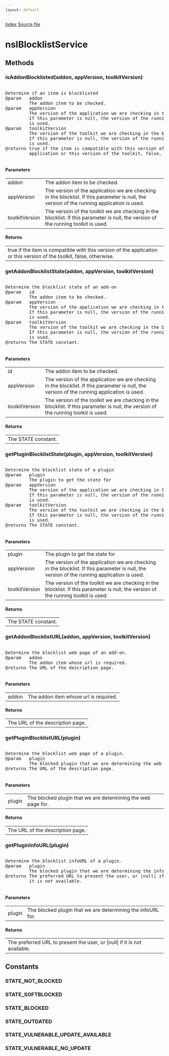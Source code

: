 ```yaml
---
layout: default
---
```

<div id='links'><a href="../index.html">Index</a>
<a href="http://dxr.mozilla.org/mozilla-central/source/xpcom/system/nsIBlocklistService.idl">Source file</a>
</div>

# nsIBlocklistService #

## Methods ##

### isAddonBlocklisted(addon, appVersion, toolkitVersion) ###
<pre>  
Determine if an item is blocklisted  
@param   addon  
         The addon item to be checked.  
@param   appVersion  
         The version of the application we are checking in the blocklist.  
         If this parameter is null, the version of the running application  
         is used.  
@param   toolkitVersion  
         The version of the toolkit we are checking in the blocklist.  
         If this parameter is null, the version of the running toolkit  
         is used.  
@returns true if the item is compatible with this version of the  
         application or this version of the toolkit, false, otherwise.  
  
</pre>
#### Parameters ####

<table>

<tr>
<td>addon</td>
<td>         The addon item to be checked.  
</td>
</tr>

<tr>
<td>appVersion</td>
<td>         The version of the application we are checking in the blocklist.  
         If this parameter is null, the version of the running application  
         is used.  
</td>
</tr>

<tr>
<td>toolkitVersion</td>
<td>         The version of the toolkit we are checking in the blocklist.  
         If this parameter is null, the version of the running toolkit  
         is used.  
</td>
</tr>

</table>

#### Returns ####

<table>

<tr>
<td>true if the item is compatible with this version of the  
         application or this version of the toolkit, false, otherwise.  
</td>
</tr>

</table>

### getAddonBlocklistState(addon, appVersion, toolkitVersion) ###
<pre>  
Determine the blocklist state of an add-on  
@param   id  
         The addon item to be checked.  
@param   appVersion  
         The version of the application we are checking in the blocklist.  
         If this parameter is null, the version of the running application  
         is used.  
@param   toolkitVersion  
         The version of the toolkit we are checking in the blocklist.  
         If this parameter is null, the version of the running toolkit  
         is used.  
@returns The STATE constant.  
  
</pre>
#### Parameters ####

<table>

<tr>
<td>id</td>
<td>         The addon item to be checked.  
</td>
</tr>

<tr>
<td>appVersion</td>
<td>         The version of the application we are checking in the blocklist.  
         If this parameter is null, the version of the running application  
         is used.  
</td>
</tr>

<tr>
<td>toolkitVersion</td>
<td>         The version of the toolkit we are checking in the blocklist.  
         If this parameter is null, the version of the running toolkit  
         is used.  
</td>
</tr>

</table>

#### Returns ####

<table>

<tr>
<td>The STATE constant.  
</td>
</tr>

</table>

### getPluginBlocklistState(plugin, appVersion, toolkitVersion) ###
<pre>  
Determine the blocklist state of a plugin  
@param   plugin  
         The plugin to get the state for  
@param   appVersion  
         The version of the application we are checking in the blocklist.  
         If this parameter is null, the version of the running application  
         is used.  
@param   toolkitVersion  
         The version of the toolkit we are checking in the blocklist.  
         If this parameter is null, the version of the running toolkit  
         is used.  
@returns The STATE constant.  
  
</pre>
#### Parameters ####

<table>

<tr>
<td>plugin</td>
<td>         The plugin to get the state for  
</td>
</tr>

<tr>
<td>appVersion</td>
<td>         The version of the application we are checking in the blocklist.  
         If this parameter is null, the version of the running application  
         is used.  
</td>
</tr>

<tr>
<td>toolkitVersion</td>
<td>         The version of the toolkit we are checking in the blocklist.  
         If this parameter is null, the version of the running toolkit  
         is used.  
</td>
</tr>

</table>

#### Returns ####

<table>

<tr>
<td>The STATE constant.  
</td>
</tr>

</table>

### getAddonBlocklistURL(addon, appVersion, toolkitVersion) ###
<pre>  
Determine the blocklist web page of an add-on.  
@param   addon  
         The addon item whose url is required.  
@returns The URL of the description page.  
  
</pre>
#### Parameters ####

<table>

<tr>
<td>addon</td>
<td>         The addon item whose url is required.  
</td>
</tr>

</table>

#### Returns ####

<table>

<tr>
<td>The URL of the description page.  
</td>
</tr>

</table>

### getPluginBlocklistURL(plugin) ###
<pre>  
Determine the blocklist web page of a plugin.  
@param   plugin  
         The blocked plugin that we are determining the web page for.  
@returns The URL of the description page.  
  
</pre>
#### Parameters ####

<table>

<tr>
<td>plugin</td>
<td>         The blocked plugin that we are determining the web page for.  
</td>
</tr>

</table>

#### Returns ####

<table>

<tr>
<td>The URL of the description page.  
</td>
</tr>

</table>

### getPluginInfoURL(plugin) ###
<pre>  
Determine the blocklist infoURL of a plugin.  
@param   plugin  
         The blocked plugin that we are determining the infoURL for.  
@returns The preferred URL to present the user, or |null| if  
         it is not available.  
  
</pre>
#### Parameters ####

<table>

<tr>
<td>plugin</td>
<td>         The blocked plugin that we are determining the infoURL for.  
</td>
</tr>

</table>

#### Returns ####

<table>

<tr>
<td>The preferred URL to present the user, or |null| if  
         it is not available.  
</td>
</tr>

</table>

## Constants ##

### STATE_NOT_BLOCKED ###

### STATE_SOFTBLOCKED ###

### STATE_BLOCKED ###

### STATE_OUTDATED ###

### STATE_VULNERABLE_UPDATE_AVAILABLE ###

### STATE_VULNERABLE_NO_UPDATE ###
